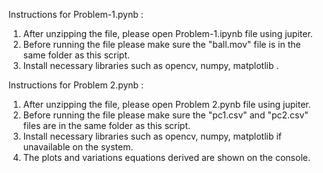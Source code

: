 

Instructions for Problem-1.pynb : 
1. After unzipping the file, please open Problem-1.ipynb file using jupiter. 
2. Before running the file please make sure the "ball.mov" file is in the same folder as this script.
3. Install necessary libraries such as opencv, numpy, matplotlib .


Instructions for Problem 2.pynb : 
1. After unzipping the file, please open Problem 2.pynb file using jupiter.
2. Before running the file please make sure the "pc1.csv" and "pc2.csv" files are in the same folder as this script.
3. Install necessary libraries such as opencv, numpy, matplotlib if unavailable on the system.
4. The plots and variations equations derived are shown on the console.

